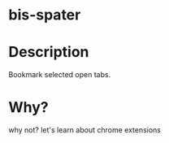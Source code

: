 # bis-spater 
# Description
Bookmark selected open tabs.
# Why?
why not?
let's learn about chrome extensions
